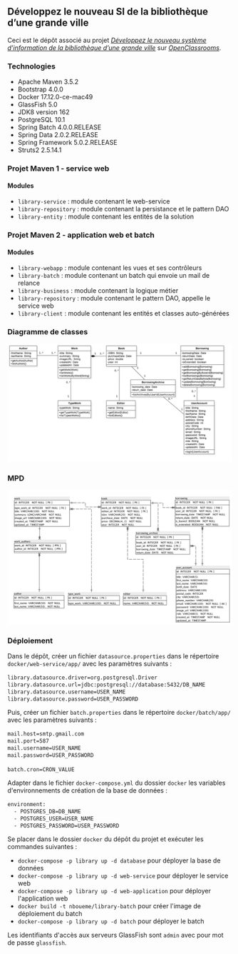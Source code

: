 ## Développez le nouveau SI de la bibliothèque d’une grande ville

Ceci est le dépôt associé au projet [_Développez le nouveau système d’information de la bibliothèque d’une grande ville_](https://openclassrooms.com/projects/developpez-le-nouveau-systeme-d-information-de-la-bibliotheque-d-une-grande-ville)
sur [_OpenClassrooms_](https://www.openclassrooms.com).


### Technologies

- Apache Maven 3.5.2
- Bootstrap 4.0.0
- Docker 17.12.0-ce-mac49
- GlassFish 5.0
- JDK8 version 162
- PostgreSQL 10.1
- Spring Batch 4.0.0.RELEASE
- Spring Data 2.0.2.RELEASE
- Spring Framework 5.0.2.RELEASE
- Struts2 2.5.14.1


### Projet Maven 1 - service web

#### Modules

- `library-service` : module contenant le web-service
- `library-repository` : module contenant la persistance et le pattern DAO
- `library-entity` : module contenant les entités de la solution


### Projet Maven 2 - application web et batch

#### Modules

- `library-webapp` : module contenant les vues et ses contrôleurs
- `library-batch` : module contenant un batch qui envoie un mail de relance
- `library-business` : module contenant la logique métier
- `library-repository` : module contenant le pattern DAO, appelle le service web
- `library-client` : module contenant les entités et classes auto-générées


### Diagramme de classes
![](images/class_diagram-v3.png?raw=true)


### MPD
![](images/mpd_library-v3.png?raw=true)


### Déploiement

Dans le dépôt, créer un fichier `datasource.properties` dans le répertoire `docker/web-service/app/` avec les paramètres suivants :

```
library.datasource.driver=org.postgresql.Driver
library.datasource.url=jdbc:postgresql://database:5432/DB_NAME
library.datasource.username=USER_NAME
library.datasource.password=USER_PASSWORD
```

Puis, créer un fichier `batch.properties` dans le répertoire `docker/batch/app/` avec les paramètres suivants :

```
mail.host=smtp.gmail.com
mail.port=587
mail.username=USER_NAME
mail.password=USER_PASSWORD

batch.cron=CRON_VALUE
```

Adapter dans le fichier `docker-compose.yml` du dossier `docker` les variables d'environnements de création de la base de données :

```
environment:
  - POSTGRES_DB=DB_NAME
  - POSTGRES_USER=USER_NAME
  - POSTGRES_PASSWORD=USER_PASSWORD
```

Se placer dans le dossier `docker` du dépôt du projet et exécuter les commandes suivantes :

- `docker-compose -p library up -d database` pour déployer la base de données
- `docker-compose -p library up -d web-service` pour déployer le service web
- `docker-compose -p library up -d web-application` pour déployer l'application web
- `docker build -t nboueme/library-batch` pour créer l'image de déploiement du batch
- `docker-compose -p library up -d batch` pour déployer le batch

Les identifiants d'accès aux serveurs GlassFish sont `admin` avec pour mot de passe `glassfish`.

